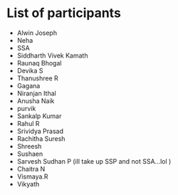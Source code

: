 # List of participants
* Alwin Joseph
* Neha
* SSA
* Siddharth Vivek Kamath
* Raunaq Bhogal
* Devika S
* Thanushree R
* Gagana
* Niranjan Ithal
* Anusha Naik
* purvik
* Sankalp Kumar
* Rahul R
* Srividya Prasad
* Rachitha Suresh
* Shreesh 
* Sushaen
* Sarvesh Sudhan P (ill take up SSP and not SSA...lol )
* Chaitra N 
* Vismaya.R
* Vikyath